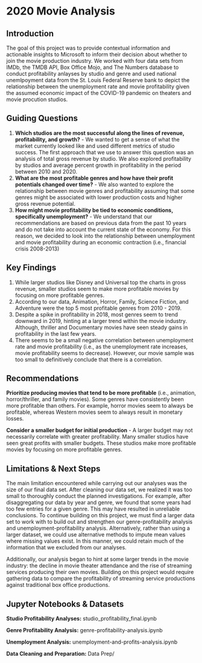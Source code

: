 # 2020 Movie Analysis

## Introduction
The goal of this project was to provide contextual information and actionable insights to Microsoft to inform their decision about whether to join the movie production industry. We worked with four data sets from IMDb, the TMDB API, Box Office Mojo, and The Numbers database to conduct profitability anlayses by studio and genre and used national unemlpoyment data from the St. Louis Federal Reserve bank to depict the relationship between the unemployment rate and movie profitability given the assumed economic impact of the COVID-19 pandemic on theaters and movie procution studios. 

## Guiding Questions
1. **Which studios are the most successful along the lines of revenue, profitability, and growth?** - We wanted to get a sense of what the market currently looked like and used different metrics of studio success. The first approach that we use to answer this question was an analysis of total gross revenue by studio. We also explored profitability by studios and average percent growth in profitability in the period between 2010 and 2020.
2. **What are the most profitable genres and how have their profit potentials changed over time?** - We also wanted to explore the relationship between movie genres and profitability assuming that some genres might be associated with lower production costs and higher gross revenue potential.
3. **How might movie profitability be tied to economic conditions, specifically unemployment?** - We understand that our recommendations are based on previous data from the past 10 years and do not take into account the current state of the economy. For this reason, we decided to look into the relationship between unemployment and movie profitability during an economic contraction (i.e., financial crisis 2008-2013)

## Key Findings
1. While larger studios like Disney and Universal top the charts in gross revenue, smaller studios seem to make more profitable movies by focusing on more profitable genres.
2. According to our data, Animation, Horror, Family, Science Fiction, and Adventure were the top 5 most profitable genres from 2010 - 2019.
3. Despite a spike in profitability in 2018, most genres seem to trend downward in 2019, hinting at a larger trend within the movie industry. Although, thriller and Documentary movies have seen steady gains in profitability in the last few years.
4. There seems to be a small negative correlation between unemployment rate and movie profitability (i.e., as the unemployment rate increases, movie profitability seems to decrease). However, our movie sample was too small to definitively conclude that there is a correlation.

## Recommendations
**Prioritize producing movies that tend to be more profitable** (i.e., animation, horror/thriller, and family movies). Some genres have consistently been more profitable than others. For example, horror movies seem to always be profitable, whereas Western movies seem to always result in monetary losses. 

**Consider a smaller budget for initial production** - A larger budget may not necessarily correlate with greater profitability. Many smaller studios have seen great profits with smaller budgets. These studios make more profitable movies by focusing on more profitable genres. 

## Limitations & Next Steps
The main limitation encountered while carrying out our analyses was the size of our final data set. After cleaning our data set, we realized it was too small to thoroughly conduct the planned investigations. For example, after disaggregating our data by year and genre, we found that some years had too few entries for a given genre. This may have resulted in unreliable conclusions. To continue building on this project, we must find a larger data set to work with to build out and strengthen our genre-profitability analysis and unemployment-profitability analysis. Alternatively, rather than using a larger dataset, we could use alternative methods to impute mean values where missing values exist. In this manner, we could retain much of the information that we excluded from our analyses.

Additionally, our analysis began to hint at some larger trends in the movie industry: the decline in movie theater attendance and the rise of streaming services producing their own movies. Building on this project would require gathering data to compare the profitability of streaming service productions against traditional box office productions. 

## Jupyter Notebooks & Datasets
**Studio Profitability Analyses:** studio_profitability_final.ipynb

**Genre Profitability Analysis:** genre-profitability-analysis.ipynb

**Unemployment Analysis:** unemployment-and-profits-analysis.ipynb

**Data Cleaning and Preparation:** Data Prep/

